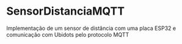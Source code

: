 # SensorDistanciaMQTT
Implementação de um sensor de distância com uma placa ESP32 e comunicação com Ubidots pelo protocolo MQTT
